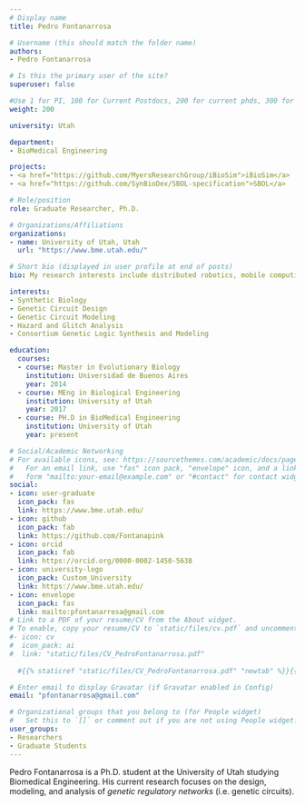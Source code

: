 ```yaml
---
# Display name
title: Pedro Fontanarrosa

# Username (this should match the folder name)
authors:
- Pedro Fontanarrosa

# Is this the primary user of the site?
superuser: false

#Use 1 for PI, 100 for Current Postdocs, 200 for current phds, 300 for current masters, 400 for current undergrads, 800 for alum postdocs, 810 for alum phds, 820 for alum masters, and 830 for alum undergrads, 900 for tools, 1000 for projects
weight: 200

university: Utah

department:
- BioMedical Engineering

projects:
- <a href="https://github.com/MyersResearchGroup/iBioSim">iBioSim</a>
- <a href="https://github.com/SynBioDex/SBOL-specification">SBOL</a>

# Role/position
role: Graduate Researcher, Ph.D.

# Organizations/Affiliations
organizations:
- name: University of Utah, Utah
  url: "https://www.bme.utah.edu/"

# Short bio (displayed in user profile at end of posts)
bio: My research interests include distributed robotics, mobile computing and programmable matter.

interests:
- Synthetic Biology
- Genetic Circuit Design
- Genetic Circuit Modeling
- Hazard and Glitch Analysis
- Consortium Genetic Logic Synthesis and Modeling

education:
  courses:
  - course: Master in Evolutionary Biology
    institution: Universidad de Buenos Aires
    year: 2014
  - course: MEng in Biological Engineering
    institution: University of Utah
    year: 2017
  - course: PH.D in BioMedical Engineering
    institution: University of Utah
    year: present

# Social/Academic Networking
# For available icons, see: https://sourcethemes.com/academic/docs/page-builder/#icons
#   For an email link, use "fas" icon pack, "envelope" icon, and a link in the
#   form "mailto:your-email@example.com" or "#contact" for contact widget.
social:
- icon: user-graduate
  icon_pack: fas
  link: https://www.bme.utah.edu/
- icon: github
  icon_pack: fab
  link: https://github.com/Fontanapink
- icon: orcid
  icon_pack: fab
  link: https://orcid.org/0000-0002-1450-5638
- icon: university-logo
  icon_pack: Custom_University
  link: https://www.bme.utah.edu/
- icon: envelope
  icon_pack: fas
  link: mailto:pfontanarrosa@gmail.com  
# Link to a PDF of your resume/CV from the About widget.
# To enable, copy your resume/CV to `static/files/cv.pdf` and uncomment the lines below.
#- icon: cv
#  icon_pack: ai
#  link: "static/files/CV_PedroFontanarrosa.pdf"
  
  #{{% staticref "static/files/CV_PedroFontanarrosa.pdf" "newtab" %}}{{% /staticref %}}

# Enter email to display Gravatar (if Gravatar enabled in Config)
email: "pfontanarrosa@gmail.com"

# Organizational groups that you belong to (for People widget)
#   Set this to `[]` or comment out if you are not using People widget.
user_groups:
- Researchers
- Graduate Students
---
```


Pedro Fontanarrosa is a Ph.D. student at the University of Utah studying Biomedical Engineering. His current research focuses on the design, modeling, and analysis of *genetic regulatory networks* (i.e. genetic circuits).